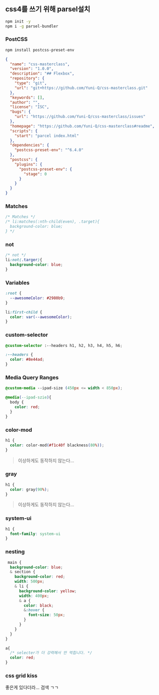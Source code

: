 
## css4를 쓰기 위해 parsel설치
```bash
npm init -y
npm i -g parsel-bundler
```

### PostCSS
```bash
npm install postcss-preset-env
```
```json
{
  "name": "css-masterclass",
  "version": "1.0.0",
  "description": "## Flexbox",
  "repository": {
    "type": "git",
    "url": "git+https://github.com/Yuni-Q/css-masterclass.git"
  },
  "keywords": [],
  "author": "",
  "license": "ISC",
  "bugs": {
    "url": "https://github.com/Yuni-Q/css-masterclass/issues"
  },
  "homepage": "https://github.com/Yuni-Q/css-masterclass#readme",
  "scripts": {
    "start": "parcel index.html"
  },
  "dependencies": {
    "postcss-preset-env": "^6.4.0"
  },
  "postcss": {
    "plugins": {
      "postcss-preset-env": {
        "stage": 0
      }
    }
  }
}

```
### Matches
```css
/* Matches */
/* li:matches(:nth-child(even), .target){
  background-color: blue;
} */
```

### not
```css
/* not */
li:not(.targer){
  background-color: blue;
}
```

### Variables
```css
:root {
  --awesomeColor: #2980b9;
}

li:first-child {
  color: var(--awesomeColor);
}

```

### custom-selector
```css
@custom-selector :--headers h1, h2, h3, h4, h5, h6;

:--headers {
  color: #8e44ad;
}
```

### Media Query Ranges
```css
@custom-media --ipad-size (450px <= width < 850px);

@media(--ipad-szie){
  body {
    color: red;
  }
}
```

### color-mod
```css
h1 {
  color: color-mod(#f1c40f blackness(80%));
}
```
> 이상하게도 동작하지 않는다...<br>

### gray
```css
h1 {
  color: gray(90%);
}
```
> 이상하게도 동작하지 않는다...<br>


### system-ui
```css
h1 {
  font-family: system-ui
}
```

### nesting
```css
 main {
  background-color: blue;
  & section {
    background-color: red;
    width: 500px;
    & li {
      background-color: yellow;
      width: 400px;
      & a {
        color: black;
        &:hover {
          font-size: 50px;
        }
      }
    }
  }
}

a{
  /* selecter가 더 강력해서 안 먹힙니다. */
  color: red;
}
```

### css grid kiss
좋은게 있다더라... 검색 ㄱㄱ
